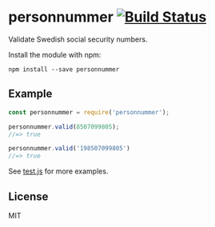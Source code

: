 # personnummer [![Build Status](https://github.com/personnummer/js/workflows/build/badge.svg)](https://github.com/personnummer/js/actions)

Validate Swedish social security numbers.

Install the module with npm:

```
npm install --save personnummer
```

## Example

```javascript
const personnummer = require('personnummer');

personnummer.valid(8507099805);
//=> true

personnummer.valid('198507099805')
//=> true
```

See [test.js](test.js) for more examples.

## License

MIT
